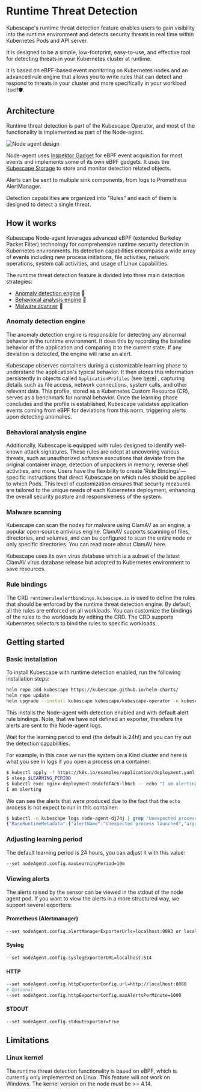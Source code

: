 # Runtime Threat Detection

Kubescape's  runtime threat detection feature enables users to gain visibility into the runtime environment and detects security threats in real time within Kubernetes Pods and API server.

It is designed to be a simple, low-footprint, easy-to-use, and effective tool for detecting threats in your Kubernetes cluster at runtime.

It is based on eBPF-based event monitoring on Kubernetes nodes and an advanced rule engine that allows you to write rules that can detect and respond to threats in your cluster and more specifically in your workload itself🛡️.

## Architecture

Runtime threat detection is part of the Kubescape Operator, and most of the functionality is implemented as part of the Node-agent.

![Node agent design](/assets/node-agent-design.svg)

Node-agent uses [Inspektor Gadget](https://www.inspektor-gadget.io/) for eBPF event acquisition for most events and implements some of its own eBPF gadgets. It uses the [Kubescape Storage](https://github.com/kubescape/storage) to store and monitor detection related objects.

Alerts can be sent to multiple sink components, from logs to Prometheus AlertManager.

Detection capabilities are organized into "Rules" and each of them is designed to detect a single threat.

## How it works

Kubescape Node-agent leverages advanced eBPF (extended Berkeley Packet Filter) technology for comprehensive runtime security detection in Kubernetes environments. Its detection capabilities encompass a wide array of events including new process initiations, file activities, network operations, system call activities, and usage of Linux capabilities.

The runtime threat detection feature is divided into three main detection strategies:

* [Anomaly detection engine](#anomaly-detection-engine) 🔎
* [Behavioral analysis engine](#behavior-analysis-engine) 🧠
* [Malware scanner](#malware-scanning) 🐛


### Anomaly detection engine
The anomaly detection engine is responsible for detecting any abnormal behavior in the runtime environment. It does this by recording the baseline behavior of the application and comparing it to the current state. If any deviation is detected, the engine will raise an alert.

Kubescape observes containers during a customizable learning phase to understand the application's typical behavior. It then stores this information persistently in objects called `ApplicationProfiles` (see [here](https://github.com/kubescape/storage/blob/968527e99defc5be451813e1008453869cf82c0a/pkg/apis/softwarecomposition/v1beta1/types.go#L238)) , capturing details such as file access, network connections, system calls, and other relevant data. This profile, stored as a Kubernetes Custom Resource (CR), serves as a benchmark for normal behavior. Once the learning phase concludes and the profile is established, Kubescape validates application events coming from eBPF for deviations from this norm, triggering alerts upon detecting anomalies.

### Behavioral analysis engine
Additionally, Kubescape is equipped with rules designed to identify well-known attack signatures. These rules are adept at uncovering various threats, such as unauthorized software executions that deviate from the original container image, detection of unpackers in memory, reverse shell activities, and more. Users have the flexibility to create 'Rule Bindings'—specific instructions that direct Kubescape on which rules should be applied to which Pods. This level of customization ensures that security measures are tailored to the unique needs of each Kubernetes deployment, enhancing the overall security posture and responsiveness of the system.

### Malware scanning
Kubescape can scan the nodes for malware using ClamAV as an engine, a popular open-source antivirus engine. ClamAV supports scanning of files, directories, and volumes, and can be configured to scan the entire node or only specific directories. You can read more about ClamAV here.

Kubescape uses its own virus database which is a subset of the latest ClamAV virus database release but adopted to Kubernetes environment to save resources.

### Rule bindings
The CRD `runtimerulealertbindings.kubescape.io` is used to define the rules that should be enforced by the runtime threat detection engine.
By default, all the rules are enforced on all workloads.
You can customize the bindings of the rules to the workloads by editing the CRD.
The CRD supports Kubernetes selectors to bind the rules to specific workloads.

## Getting started

### Basic installation

To install Kubescape with runtime detection enabled, run the following installation steps:

```bash
helm repo add kubescape https://kubescape.github.io/helm-charts/
helm repo update
helm upgrade --install kubescape kubescape/kubescape-operator -n kubescape --create-namespace --set capabilities.runtimeDetection=enable --set alertCRD.installDefault=true
```

This installs the Node-agent with detection enabled and with default alert rule bindings.
Note, that we have not defined an exporter, therefore the alerts are sent to the Node-agent logs.

Wait for the learning period to end (the default is 24h!) and you can try out the detection capabilities.

For example, in this case we run the system on a Kind cluster and here is what you see in logs if you open a process on a container:
```bash
$ kubectl apply -f https://k8s.io/examples/application/deployment.yaml
$ sleep $LEARNING_PERIOD
$ kubectl exec nginx-deployment-86dcfdf4c6-lh6cb -- echo "I am alerting"
I am alerting
```

We can see the alerts that were produced due to the fact that the `echo` process is not expect to run in this container:
```bash
$ kubectl -n kubescape logs node-agent-dj74j | grep "Unexpected process"
{"BaseRuntimeMetadata":{"alertName":"Unexpected process launched","arguments":{"retval":0},"infectedPID":912230,"fixSuggestions":"If this is a valid behavior, please add the exec call \"/bin/echo\" to the whitelist in the application profile for the Pod \"nginx-deployment-86dcfdf4c6-lh6cb\". You can use the following command: kubectl patch applicationprofile replicaset-nginx-deployment-86dcfdf4c6 --namespace default --type merge -p '{\"spec\": {\"containers\": [{\"name\": \"nginx\", \"execs\": [{\"path\": \"/bin/echo\", \"args\": [\"/bin/echo\",\"I am alerting\"]}]}]}}'","md5Hash":"29f4bf55fe826e5b167340f91aeb0f49","sha1Hash":"ebaa9671f9af592e581fef02d8a44481637da137","sha256Hash":"615183f74a4f135160e2323720678396454266d17647874816f2843714bad102","severity":5,"size":"32 kB","timestamp":"2024-07-15T12:00:32.039539572Z"},"RuleID":"R0001","RuntimeK8sDetails":{"clusterName":"cluster","containerName":"nginx","hostNetwork":false,"image":"docker.io/library/nginx:1.14.2","namespace":"default","containerID":"750aad8591525bcc8afb666ad88fc943afa3ffca3d4b2ff4d101e3eae660e498","podName":"nginx-deployment-86dcfdf4c6-lh6cb","podNamespace":"default","workloadName":"nginx-deployment","workloadNamespace":"default","workloadKind":"Deployment"},"RuntimeProcessDetails":{"processTree":{"pid":912230,"cmdline":"/bin/echo I am alerting","comm":"echo","ppid":912221,"pcomm":"containerd-shim","hardlink":"/bin/echo","uid":0,"gid":0,"upperLayer":false,"cwd":"/","path":"/bin/echo"},"uniqueID":0,"containerID":"750aad8591525bcc8afb666ad88fc943afa3ffca3d4b2ff4d101e3eae660e498"},"event":{"runtime":{"runtimeName":"containerd","containerId":"750aad8591525bcc8afb666ad88fc943afa3ffca3d4b2ff4d101e3eae660e498","containerImageName":"docker.io/library/nginx:1.14.2"},"k8s":{"namespace":"default","podName":"nginx-deployment-86dcfdf4c6-lh6cb","podLabels":{"app":"nginx","pod-template-hash":"86dcfdf4c6"},"containerName":"nginx"},"timestamp":1721044832039539572,"type":"normal"},"level":"error","message":"Unexpected process launched: /bin/echo in: nginx","msg":"Unexpected process launched","time":"2024-07-15T12:00:32Z"}
```
### Adjusting learning period

The default learning period is 24 hours, you can adjust it with this value:

```bash
--set nodeAgent.config.maxLearningPeriod=10m
```

### Viewing alerts
The alerts raised by the sensor can be viewed in the stdout of the node agent pod.
If you want to view the alerts in a more structured way, we support several exporters:

#### Prometheus (Alertmanager)
```bash
--set nodeAgent.config.alertManagerExporterUrls=localhost:9093 or localhost:9093,localhost:9094
```
#### Syslog
```bash
--set nodeAgent.config.syslogExporterURL=localhost:514
```
#### HTTP
```bash
--set nodeAgent.config.httpExporterConfig.url=http://localhost:8080
# Optional
--set nodeAgent.config.httpExporterConfig.maxAlertsPerMinute=1000
```
#### STDOUT
```bash
--set nodeAgent.config.stdoutExporter=true
```





## Limitations

### Linux kernel

The runtime threat detection functionality is based on eBPF, which is currently only implemented on Linux. This feature will not work on Windows. The kernel version on the node must be >= 4.14.
